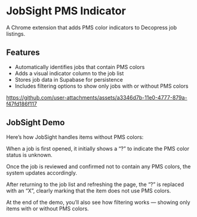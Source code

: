 ﻿# JobSight PMS Indicator

A Chrome extension that adds PMS color indicators to Decopress job listings.

## Features

- Automatically identifies jobs that contain PMS colors
- Adds a visual indicator column to the job list
- Stores job data in Supabase for persistence
- Includes filtering options to show only jobs with or without PMS colors


https://github.com/user-attachments/assets/a3346d7b-11e0-4777-879a-f47fd186f117

JobSight Demo
--------------

Here’s how JobSight handles items without PMS colors:

When a job is first opened, it initially shows a “?” to indicate the PMS color status is unknown.

Once the job is reviewed and confirmed not to contain any PMS colors, the system updates accordingly.

After returning to the job list and refreshing the page, the “?” is replaced with an “X”, clearly marking that the item does not use PMS colors.

At the end of the demo, you’ll also see how filtering works — showing only items with or without PMS colors.
